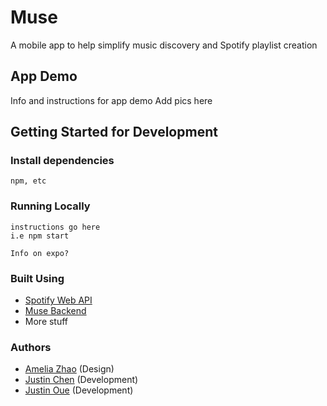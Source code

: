 # Muse
A mobile app to help simplify music discovery and Spotify playlist creation


## App Demo
Info and instructions for app demo
Add pics here


## Getting Started for Development

### Install dependencies
```
npm, etc
```

### Running Locally
```
instructions go here
i.e npm start

Info on expo?
```

### Built Using
- [Spotify Web API](https://developer.spotify.com/documentation/web-api/)
- [Muse Backend](https://github.com/muse-org/muse-backend)
- More stuff

### Authors
- [Amelia Zhao](https://ameliazhao.github.io/) (Design)
- [Justin Chen](https://github.com/justin-chen) (Development)
- [Justin Oue](https://github.com/jkcoue) (Development)